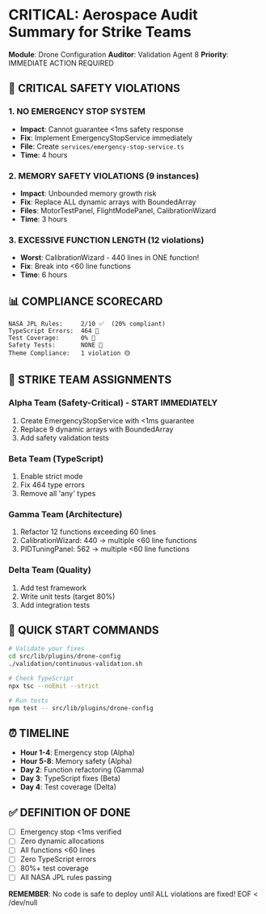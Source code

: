 # CRITICAL: Aerospace Audit Summary for Strike Teams

**Module**: Drone Configuration
**Auditor**: Validation Agent 8
**Priority**: IMMEDIATE ACTION REQUIRED

## 🚨 CRITICAL SAFETY VIOLATIONS

### 1. NO EMERGENCY STOP SYSTEM

- **Impact**: Cannot guarantee <1ms safety response
- **Fix**: Implement EmergencyStopService immediately
- **File**: Create `services/emergency-stop-service.ts`
- **Time**: 4 hours

### 2. MEMORY SAFETY VIOLATIONS (9 instances)

- **Impact**: Unbounded memory growth risk
- **Fix**: Replace ALL dynamic arrays with BoundedArray
- **Files**: MotorTestPanel, FlightModePanel, CalibrationWizard
- **Time**: 3 hours

### 3. EXCESSIVE FUNCTION LENGTH (12 violations)

- **Worst**: CalibrationWizard - 440 lines in ONE function\!
- **Fix**: Break into <60 line functions
- **Time**: 6 hours

## 📊 COMPLIANCE SCORECARD

```
NASA JPL Rules:     2/10 ✅  (20% compliant)
TypeScript Errors:  464 🔴
Test Coverage:      0% 🔴
Safety Tests:       NONE 🔴
Theme Compliance:   1 violation 🟡
```

## 🎯 STRIKE TEAM ASSIGNMENTS

### Alpha Team (Safety-Critical) - START IMMEDIATELY

1. Create EmergencyStopService with <1ms guarantee
2. Replace 9 dynamic arrays with BoundedArray
3. Add safety validation tests

### Beta Team (TypeScript)

1. Enable strict mode
2. Fix 464 type errors
3. Remove all 'any' types

### Gamma Team (Architecture)

1. Refactor 12 functions exceeding 60 lines
2. CalibrationWizard: 440 → multiple <60 line functions
3. PIDTuningPanel: 562 → multiple <60 line functions

### Delta Team (Quality)

1. Add test framework
2. Write unit tests (target 80%)
3. Add integration tests

## 🔧 QUICK START COMMANDS

```bash
# Validate your fixes
cd src/lib/plugins/drone-config
./validation/continuous-validation.sh

# Check TypeScript
npx tsc --noEmit --strict

# Run tests
npm test -- src/lib/plugins/drone-config
```

## ⏰ TIMELINE

- **Hour 1-4**: Emergency stop (Alpha)
- **Hour 5-8**: Memory safety (Alpha)
- **Day 2**: Function refactoring (Gamma)
- **Day 3**: TypeScript fixes (Beta)
- **Day 4**: Test coverage (Delta)

## ✅ DEFINITION OF DONE

- [ ] Emergency stop <1ms verified
- [ ] Zero dynamic allocations
- [ ] All functions <60 lines
- [ ] Zero TypeScript errors
- [ ] 80%+ test coverage
- [ ] All NASA JPL rules passing

**REMEMBER**: No code is safe to deploy until ALL violations are fixed\!
EOF < /dev/null
